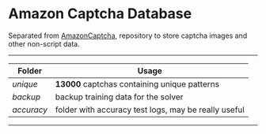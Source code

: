 # Amazon Captcha Database
Separated from [AmazonCaptcha](https://github.com/a-maliarov/amazoncaptcha), repository to store captcha images and other non-script data.

---

|Folder|Usage|
|---|---|
|*unique*|**13000** captchas containing unique patterns|
|*backup*|backup training data for the solver|
|*accuracy*|folder with accuracy test logs, may be really useful|

---
